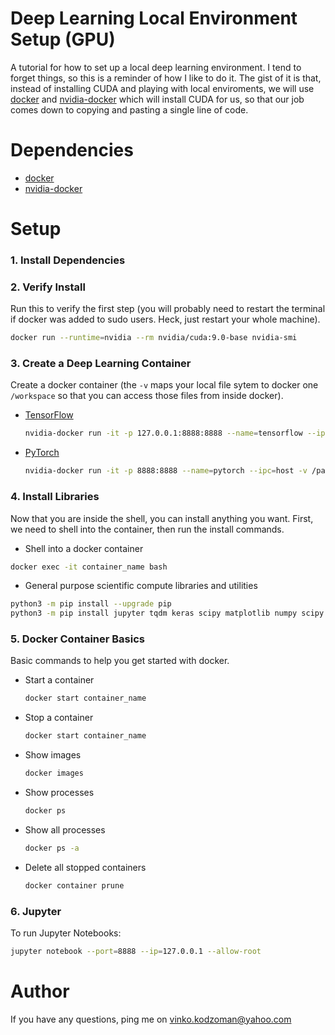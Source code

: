 # Deep Learning Local Environment Setup (GPU)

A tutorial for how to set up a local deep learning environment. I tend to forget things, so this is a reminder of how I like to do it. The gist of it is that, instead of installing CUDA and playing with local enviroments, we will use [docker](https://www.docker.com/) and [nvidia-docker](https://github.com/NVIDIA/nvidia-docker) which will install CUDA for us, so that our job comes down to copying and pasting a single line of code.

# Dependencies

* [docker](https://docs.docker.com/install/)
* [nvidia-docker](https://github.com/NVIDIA/nvidia-docker)

# Setup

### 1. Install Dependencies
### 2. Verify Install

Run this to verify the first step (you will probably need to restart the terminal if docker was added to sudo users. Heck, just restart your whole machine).
  ```bash
  docker run --runtime=nvidia --rm nvidia/cuda:9.0-base nvidia-smi
  ```

### 3. Create a Deep Learning Container
Create a docker container (the `-v` maps your local file sytem to docker one `/workspace` so that you can access those files from inside docker).

  * [TensorFlow](https://www.tensorflow.org/)
     ```bash 
    nvidia-docker run -it -p 127.0.0.1:8888:8888 --name=tensorflow --ipc=host -v /path_to_your_project_dir:/notebooks/workspace tensorflow/tensorflow:latest-gpu-py3
    ```
    
  * [PyTorch](https://pytorch.org/)
    ```bash
    nvidia-docker run -it -p 8888:8888 --name=pytorch --ipc=host -v /path_to_your_project_dir:/notebooks/workspace pytorch/pytorch:latest
    ```

  
### 4. Install Libraries
Now that you are inside the shell, you can install anything you want. First, we need to shell into the container, then run the install commands.
  * Shell into a docker container
  ```bash
  docker exec -it container_name bash
  ```

  * General purpose scientific compute libraries and utilities
  ```bash
  python3 -m pip install --upgrade pip
  python3 -m pip install jupyter tqdm keras scipy matplotlib numpy scipy nltk sklearn lightgbm kaggle h5py xgboost gensim spacy requests pandas
  ```
  
### 5. Docker Container Basics
Basic commands to help you get started with docker.

  * Start a container
    ```bash
    docker start container_name
    ```
  
  * Stop a container
     ```bash
     docker start container_name
     ```
  
  * Show images
    ```bash
    docker images
    ```
  
  * Show processes
    ```bash
    docker ps
    ```
  
  * Show all processes
    ```bash
    docker ps -a
    ```
  
  * Delete all stopped containers
    ```bash
    docker container prune
    ```
    
### 6. Jupyter
To run Jupyter Notebooks:
```bash
jupyter notebook --port=8888 --ip=127.0.0.1 --allow-root
```
 
# Author

If you have any questions, ping me on vinko.kodzoman@yahoo.com

